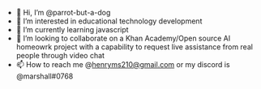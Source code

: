 - 👋 Hi, I’m @parrot-but-a-dog
- 👀 I’m interested in educational technology development
- 🌱 I’m currently learning javascript
- 💞️ I’m looking to collaborate on a Khan Academy/Open source AI homeowrk project with a capability to request live assistance from real people through video chat
- 📫 How to reach me @henryms210@gmail.com or my discord is @marshall#0768
